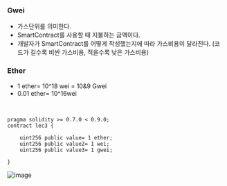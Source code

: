 ### Gwei
- 가스단위를 의미한다.
- SmartContract를 사용할 때 지불하는 금액이다.
- 개발자가 SmartContract를 어떻게 작성했는지에 따라 가스비용이 달라진다. (코드가 길수록 비싼 가스비용, 적을수록 낮은 가스비용)

### Ether
- 1 ether= 10^18 wei = 10&9 Gwei
- 0.01 ether= 10^16wei

<Br>
  
```solidity
pragma solidity >= 0.7.0 < 0.9.0;
contract lec3 {

    uint256 public value= 1 ether;
    uint256 public value2= 1 wei;
    uint256 public value3= 1 gwei;

}                       
```
![image](https://user-images.githubusercontent.com/79950504/182095162-1ed49199-794c-4b50-bc94-b14d462e2ea9.png)
